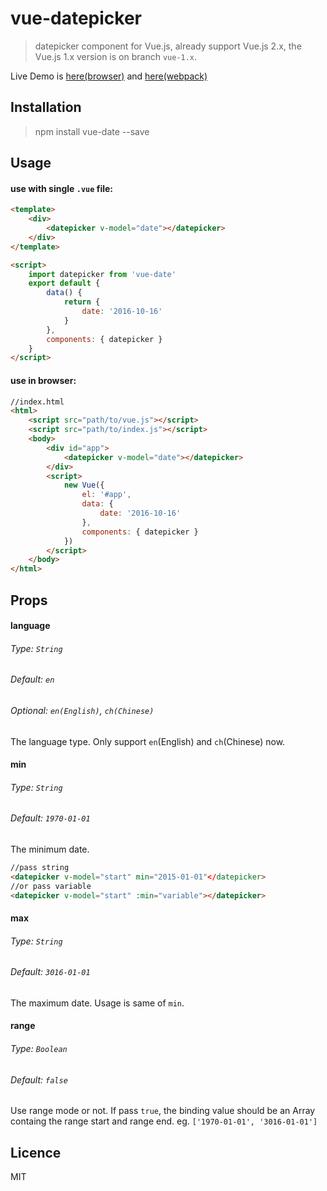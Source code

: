 # vue-datepicker

> datepicker component for Vue.js, already support Vue.js 2.x, the Vue.js 1.x version is on branch `vue-1.x`.


Live Demo is [here(browser)](http://www.showonne.com/vue-date/dist/browser/) and [here(webpack)](http://www.showonne.com/vue-date/dist/webpack/)

## Installation

>npm install vue-date --save

## Usage

#### use with single `.vue` file:

```html
<template>
    <div>
        <datepicker v-model="date"></datepicker>
    </div>
</template>

<script>
    import datepicker from 'vue-date'
    export default {
        data() {
            return {
                date: '2016-10-16'
            }
        },
        components: { datepicker }
    }
</script>
```

#### use in browser:
```html
//index.html
<html>
    <script src="path/to/vue.js"></script>
    <script src="path/to/index.js"></script>
    <body>
        <div id="app">
            <datepicker v-model="date"></datepicker>
        </div>
        <script>
            new Vue({
                el: '#app',
                data: {
                    date: '2016-10-16'
                },
                components: { datepicker }
            })
        </script>
    </body>
</html>
```

## Props

#### language
###### Type: `String`
###### Default: `en`
###### Optional: `en(English)`, `ch(Chinese)`
The language type. Only support `en`(English) and `ch`(Chinese) now.

#### min
###### Type: `String`
###### Default: `1970-01-01`
The minimum date.

```html
//pass string
<datepicker v-model="start" min="2015-01-01"</datepicker>
//or pass variable
<datepicker v-model="start" :min="variable"></datepicker>
```

#### max
###### Type: `String`
###### Default: `3016-01-01`
The maximum date. Usage is same of `min`.

#### range
###### Type: `Boolean`
###### Default: `false`
Use range mode or not. If  pass `true`, the binding value should be an Array  containg the range start and range end. eg. `['1970-01-01', '3016-01-01']`

## Licence
MIT
